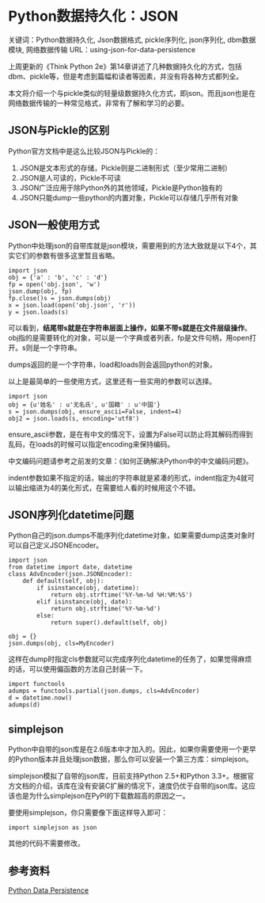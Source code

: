 # Python数据持久化：JSON

关键词：Python数据持久化, Json数据格式, pickle序列化, json序列化, dbm数据模块, 网络数据传输
URL：using-json-for-data-persistence

上周更新的《Think Python 2e》第14章讲述了几种数据持久化的方式，包括dbm、pickle等，但是考虑到篇幅和读者等因素，并没有将各种方式都列全。

本文将介绍一个与pickle类似的轻量级数据持久化方式，即json。而且json也是在网络数据传输的一种常见格式，非常有了解和学习的必要。
​
## JSON与Pickle的区别

Python官方文档中是这么比较JSON与Pickle的：

1. JSON是文本形式的存储，Pickle则是二进制形式（至少常用二进制）
2. JSON是人可读的，Pickle不可读
3. JSON广泛应用于除Python外的其他领域，Pickle是Python独有的
4. JSON只能dump一些python的内置对象，Pickle可以存储几乎所有对象

## JSON一般使用方式

Python中处理json的自带库就是json模块，需要用到的方法大致就是以下4个，其实它们的参数有很多这里暂且省略。

    import json
    obj = {'a' : 'b', 'c' : 'd'}
    fp = open('obj.json', 'w')
    json.dump(obj, fp)
    fp.close()s = json.dumps(obj)
    x = json.load(open('obj.json', 'r'))
    y = json.loads(s)

可以看到，**结尾带s就是在字符串层面上操作，如果不带s就是在文件层级操作**。obj指的是需要转化的对象，可以是一个字典或者列表，fp是文件句柄，用open打开。s则是一个字符串。

dumps返回的是一个字符串，load和loads则会返回python的对象。

以上是最简单的一些使用方式，这里还有一些实用的参数可以选择。

    import json
    obj = {u'姓名' : u'无名氏', u'国籍' : u'中国'}
    s = json.dumps(obj, ensure_ascii=False, indent=4)
    obj2 = json.loads(s, encoding='utf8')

ensure_ascii参数，是在有中文的情况下，设置为False可以防止将其解码而得到乱码，在loads的时候可以指定encoding来保持编码。

中文编码问题请参考之前发的文章：《如何正确解决Python中的中文编码问题》。

indent参数如果不指定的话，输出的字符串就是紧凑的形式，indent指定为4就可以输出缩进为4的美化形式，在需要给人看的时候用这个不错。

## JSON序列化datetime问题

Python自己的json.dumps不能序列化datetime对象，如果需要dump这类对象时可以自己定义JSONEncoder。

    import json
    from datetime import date, datetime
    class AdvEncoder(json.JSONEncoder):
        def default(self, obj):
            if isinstance(obj, datetime):
                return obj.strftime('%Y-%m-%d %H:%M:%S')
            elif isinstance(obj, date):
                return obj.strftime('%Y-%m-%d')
            else:
                return super().default(self, obj)

    obj = {}
    json.dumps(obj, cls=MyEncoder)

这样在dump时指定cls参数就可以完成序列化datetime的任务了，如果觉得麻烦的话，可以使用偏函数的方法自己封装一下。

    import functools
    adumps = functools.partial(json.dumps, cls=AdvEncoder)
    d = datetime.now()
    adumps(d)

## simplejson

Python中自带的json库是在2.6版本中才加入的。因此，如果你需要使用一个更早的Python版本并且处理json数据，那么你可以安装一个第三方库：simplejson。

simplejson模拟了自带的json库，目前支持Python 2.5+和Python 3.3+。根据官方文档的介绍，该库在没有安装C扩展的情况下，速度仍优于自带的json库。这应该也是为什么simplejson在PyPI的下载数超高的原因之一。

要使用simplejson，你只需要像下面这样导入即可：

    import simplejson as json

其他的代码不需要修改。

## 参考资料

[Python Data Persistence](http://brieflyx.me/2015/python-module/python-data-persistence/。)
